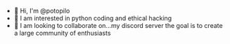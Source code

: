 - 👋 Hi, I'm @potopilo
- 👀 I am interested in python coding and ethical hacking
- 💞️ I am looking to collaborate on...my discord server the goal is to create a large community of enthusiasts


<!---
potopilo/potopilo is a ✨ special ✨ repository because its `README.md` (this file) appears on your GitHub profile.
You can click the Preview link to take a look at your changes.
--->
